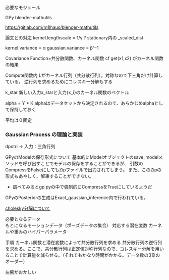 必要なモジュール

GPy
blender-mathutils

https://gitlab.com/m1lhaus/blender-mathutils

論文との対応
kernel.lengthscale = 1/γ ?
stationary内の _scaled_dist

kernel.variance = α
gaussian.variance = β^-1

Covariance Function=共分散関数、カーネル関数 cf
get(x1,x2) がカーネル関数の結果

Compute関数内
Lがカーネル行列（共分散行列）。対称なので下三角だけ計算している。
逆行列を求めるためにコレスキー分解もする

k_star
新しい入力x_starと入力{x_i}のカーネル関数のベクトル

alpha = Y * K
alphaはデータセットから決定されるので、あらかじめalphaとして保持しておく

平均は０固定

### Gaussian Process の理論と実装

dpotri -> 入力：三角行列

GPyのModelの保存形式について
基本的にModelオブジェクトのsave_modelメソッドを呼び出すことでモデルの保存をすることができるが、
引数のCompressをFalseにしてもZipファイルで出力されてしまう。
また、このZipの形式もあやしく、解凍することができない。
- 調べてみるとgp.pyの中で強制的にCompressをTrueにしているようだ

GPyのPosteriorの生成はExact_gaussian_inference内で行われている。

[cholesky分解について](http://nalab.mind.meiji.ac.jp/~mk/labo/text/cholesky.pdf)

必要となるデータ<BR>
    もとになるモーションデータ（ポーズデータの集合）
    対応する潜在変数
    カーネルや重みのハイパーパラメータ

手順
    カーネル関数と潜在変数によって共分散行列を求める
    共分散行列の逆行列を求める。ここで、共分散行列は正定値対称行列なので、コレスキー分解を用いることで計算量を減らせる。（それでもかなり時間がかかる。データ数の3乗のオーダー）

左腕がおかしい